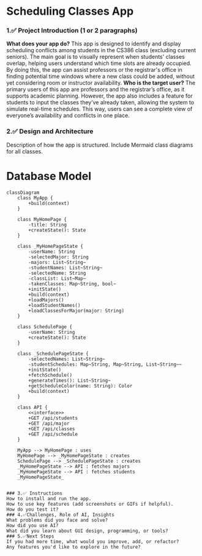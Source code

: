 # Scheduling Classes App
### 1.✅ Project Introduction (1 or 2 paragraphs)
__What does your app do?__
This app is designed to identify and display scheduling conflicts among students in the CS386 class (excluding current seniors). The main goal is to visually represent when students' classes overlap, helping users understand which time slots are already occupied. By doing this, the app can assist professors or the registrar's office in finding potential time windows where a new class could be added, without yet considering room or instructor availability.
__Who is the target user?__
The primary users of this app are professors and the registrar’s office, as it supports academic planning. However, the app also includes a feature for students to input the classes they’ve already taken, allowing the system to simulate real-time schedules. This way, users can see a complete view of everyone’s availability and conflicts in one place.
### 2.✅ Design and Architecture

Description of how the app is structured.
Include Mermaid class diagrams for all classes.

# Database Model
```mermaid
classDiagram
    class MyApp {
        +build(context)
    }

    class MyHomePage {
        -title: String
        +createState(): State
    }

    class _MyHomePageState {
        -userName: String
        -selectedMajor: String
        -majors: List~String~
        -studentNames: List~String~
        -selectedName: String
        -classList: List~Map~
        -takenClasses: Map~String, bool~
        +initState()
        +build(context)
        +loadMajors()
        +loadStudentNames()
        +loadClassesForMajor(major: String)
    }

    class SchedulePage {
        -userName: String
        +createState(): State
    }

    class _SchedulePageState {
        -selectedNames: List~String~
        -studentSchedules: Map~String, Map~String, List~String~~
        +initState()
        +fetchSchedule()
        +generateTimes(): List~String~
        +getScheduleColor(name: String): Color
        +build(context)
    }

    class API {
        <<interface>>
        +GET /api/students
        +GET /api/major
        +GET /api/classes
        +GET /api/schedule
    }

    MyApp --> MyHomePage : uses
    MyHomePage --> _MyHomePageState : creates
    SchedulePage --> _SchedulePageState : creates
    _MyHomePageState --> API : fetches majors
    _MyHomePageState --> API : fetches students
    _MyHomePageState_


### 3.✅ Instructions 
How to install and run the app.
How to use key features (add screenshots or GIFs if helpful).
How do you test it?
### 4.✅Challenges, Role of AI, Insights
What problems did you face and solve?
How did you use AI?
What did you learn about GUI design, programming, or tools?
### 5.✅Next Steps
If you had more time, what would you improve, add, or refactor?
Any features you'd like to explore in the future?
